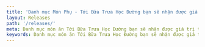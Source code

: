 ```yaml
---
title: 'Danh mục Món Phụ - Tới Bữa Trưa Học Đường bạn sẽ nhận được giá trị tương xứng'
layout: Releases
path: '/releases/'
meta: Danh mục món ăn Tới Bữa Trưa Học Đường bạn sẽ nhận được giá trị tương xứng
keywords: Danh mục món ăn Tới Bữa Trưa Học Đường bạn sẽ nhận được giá trị tương xứng
---
```

